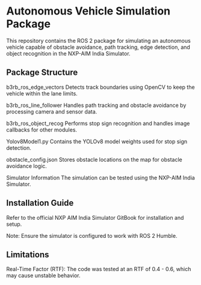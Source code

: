 # Autonomous Vehicle Simulation Package
This repository contains the ROS 2 package for simulating an autonomous vehicle capable of obstacle avoidance, path tracking, edge detection, and object recognition in the NXP-AIM India Simulator.

## Package Structure
b3rb_ros_edge_vectors
Detects track boundaries using OpenCV to keep the vehicle within the lane limits.

b3rb_ros_line_follower
Handles path tracking and obstacle avoidance by processing camera and sensor data.

b3rb_ros_object_recog
Performs stop sign recognition and handles image callbacks for other modules.

Yolov8Model1.py
Contains the YOLOv8 model weights used for stop sign detection.

obstacle_config.json
Stores obstacle locations on the map for obstacle avoidance logic.

Simulator Information
The simulation can be tested using the NXP-AIM India Simulator.

## Installation Guide
Refer to the official NXP AIM India Simulator GitBook for installation and setup.

Note: Ensure the simulator is configured to work with ROS 2 Humble.
## Limitations
Real-Time Factor (RTF): The code was tested at an RTF of 0.4 - 0.6, which may cause unstable behavior.
